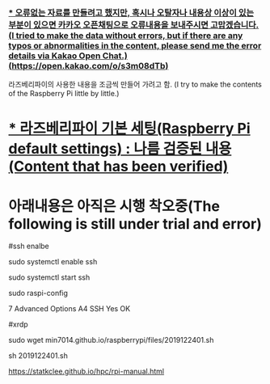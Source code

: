 ### [* 오류없는 자료를 만들려고 했지만, 혹시나 오탈자나 내용상 이상이 있는 부분이 있으면 카카오 오픈채팅으로 오류내용을 보내주시면 고맙겠습니다.(I tried to make the data without errors, but if there are any typos or abnormalities in the content, please send me the error details via Kakao Open Chat.)(https://open.kakao.com/o/s3m08dTb)](https://open.kakao.com/o/s3m08dTb) 



라즈베리파이의 사용한 내용을 조금씩 만들어 가려고 함.
(I try to make the contents of the Raspberry Pi little by little.)

# [* 라즈베리파이 기본 세팅(Raspberry Pi default settings) : 나름 검증된 내용(Content that has been verified)](./files/2020010202.md) 

# 아래내용은 아직은 시행 착오중(The following is still under trial and error)


#ssh enalbe

sudo systemctl enable ssh

sudo systemctl start ssh

sudo raspi-config

7 Advanced Options 
A4 SSH
Yes
OK

#xrdp

sudo wget min7014.github.io/raspberrypi/files/2019122401.sh 

sh 2019122401.sh 



https://statkclee.github.io/hpc/rpi-manual.html

